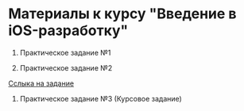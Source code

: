 # Материалы к курсу "Введение в iOS-разработку"

1. Практическое задание №1

1. Практическое задание №2

[Сслыка на задание](https://netology-code.github.io/a1ios-homeworks/task-2/FirstCourseSecondTask.zip)

1. Практическое задание №3 (Курсовое задание)
